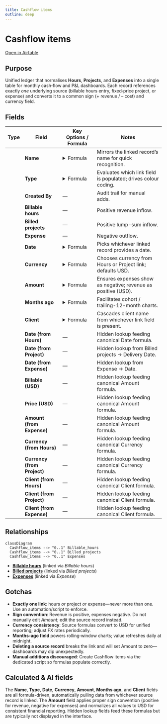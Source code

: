 ```yaml
---
title: Cashflow items
outline: deep
---
```

<script setup lang="ts">
import FieldIcon from './icons/FieldIcon.vue'
</script>

# Cashflow items

[Open in Airtable](https://airtable.com/appAeUFSMOuOVDfCV/tblZhFXFFYHJsmCVn)

## Purpose
Unified ledger that normalises **Hours**, **Projects**, and **Expenses** into a single table for monthly cash‑flow and P&L dashboards. Each record references exactly *one* underlying source (billable hours entry, fixed‑price project, or expense) and converts it to a common sign (+ revenue / – cost) and currency field.

## Fields

| Type                                    | Field                        | Key Options / Formula                                                                                                                   | Notes                                                            |
| --------------------------------------- | ---------------------------- | ---------------------------------------------------------------------------------------------------------------------------------------- | ---------------------------------------------------------------- |
| <FieldIcon type="formula" />            | **Name**                     | <details><summary>Formula</summary>`IF(Billable hours, Billable hours, IF(Billed projects, Billed projects, Expense))`</details>         | Mirrors the linked record’s name for quick recognition.          |
| <FieldIcon type="formula" />            | **Type**                     | <details><summary>Formula</summary>`IF(Billable hours, 'Hours', IF(Billed projects, 'Project', 'Expense'))`</details>                    | Evaluates which link field is populated; drives colour coding.   |
| <FieldIcon type="singleLineText" />     | **Created By**               | —                                                                                                                                       | Audit trail for manual adds.                                     |
| <FieldIcon type="multipleRecordLinks" />| **Billable hours**           | —                                                                                                                                       | Positive revenue inflow.                                         |
| <FieldIcon type="multipleRecordLinks" />| **Billed projects**          | —                                                                                                                                       | Positive lump-sum inflow.                                        |
| <FieldIcon type="multipleRecordLinks" />| **Expense**                  | —                                                                                                                                       | Negative outflow.                                                |
| <FieldIcon type="formula" />            | **Date**                     | <details><summary>Formula</summary>`IF({Date (from Hours)}, {Date (from Hours)}, IF({Date (from Project)}, {Date (from Project)}, {Date (from Expense)}))`</details> | Picks whichever linked record provides a date.                   |
| <FieldIcon type="formula" />            | **Currency**                 | <details><summary>Formula</summary>`IF({Currency (from Hours)}, {Currency (from Hours)}, IF({Currency (from Project)}, {Currency (from Project)}, 'USD'))`</details>         | Chooses currency from Hours or Project link; defaults USD.       |
| <FieldIcon type="formula" />            | **Amount**                   | <details><summary>Formula</summary>`IF(Expense, {Amount (from Expense)} * -1, IF({Billable hours}, {Billable (USD)}, {Price (USD)}))`</details>  | Ensures expenses show as negative; revenue as positive (USD).    |
| <FieldIcon type="formula" />            | **Months ago**               | <details><summary>Formula</summary>`FLOOR(DATETIME_DIFF(TODAY(), Date, 'month'))`</details>                                              | Facilitates cohort / trailing-12-month charts.                   |
| <FieldIcon type="formula" />            | **Client**                   | <details><summary>Formula</summary>`IF({Client (from Hours)}, {Client (from Hours)}, IF({Client (from Project)}, {Client (from Project)}, {Client (from Expense)}))`</details> | Cascades client name from whichever link field is present.       |
| <FieldIcon type="multipleLookupValues" /> | **Date (from Hours)**       | —                                                                                                                                       | Hidden lookup feeding canonical Date formula.                    |
| <FieldIcon type="multipleLookupValues" /> | **Date (from Project)**     | —                                                                                                                                       | Hidden lookup from Billed projects → Delivery Date.              |
| <FieldIcon type="multipleLookupValues" /> | **Date (from Expense)**     | —                                                                                                                                       | Hidden lookup from Expense → Date.                               |
| <FieldIcon type="multipleLookupValues" /> | **Billable (USD)**          | —                                                                                                                                       | Hidden lookup feeding canonical Amount formula.                  |
| <FieldIcon type="multipleLookupValues" /> | **Price (USD)**             | —                                                                                                                                       | Hidden lookup feeding canonical Amount formula.                  |
| <FieldIcon type="multipleLookupValues" /> | **Amount (from Expense)**   | —                                                                                                                                       | Hidden lookup feeding canonical Amount formula.                  |
| <FieldIcon type="multipleLookupValues" /> | **Currency (from Hours)**   | —                                                                                                                                       | Hidden lookup feeding canonical Currency formula.                |
| <FieldIcon type="multipleLookupValues" /> | **Currency (from Project)** | —                                                                                                                                       | Hidden lookup feeding canonical Currency formula.                |
| <FieldIcon type="multipleLookupValues" /> | **Client (from Hours)**     | —                                                                                                                                       | Hidden lookup feeding canonical Client formula.                  |
| <FieldIcon type="multipleLookupValues" /> | **Client (from Project)**   | —                                                                                                                                       | Hidden lookup feeding canonical Client formula.                  |
| <FieldIcon type="multipleLookupValues" /> | **Client (from Expense)**   | —                                                                                                                                       | Hidden lookup feeding canonical Client formula.                  |


## Relationships

```mermaid
classDiagram
  Cashflow_items --> "0..1" Billable_hours
  Cashflow_items --> "0..1" Billed_projects
  Cashflow_items --> "0..1" Expenses
```

- **[Billable hours](https://airtable.com/appAeUFSMOuOVDfCV/tblBhPqOGFIV86qsb)** (linked via *Billable hours*)
- **[Billed projects](https://airtable.com/appAeUFSMOuOVDfCV/tbl0oXRRiB7Fj1vEl)** (linked via *Billed projects*)
- **[Expenses](https://airtable.com/appAeUFSMOuOVDfCV/tbl4rs8m2aGUcyH90)** (linked via *Expense*)

## Gotchas

* **Exactly one link**: hours *or* project *or* expense—never more than one. Use an automation/script to enforce.
* **Sign convention**: Revenue is positive, expenses negative. Do not manually edit *Amount*; edit the source record instead.
* **Currency consistency**: Source formulas convert to USD for unified reporting; adjust FX rates periodically.
* **Months‑ago field** powers rolling‑window charts; value refreshes daily at midnight.
* **Deleting a source record** breaks the link and will set Amount to zero—dashboards may dip unexpectedly.
* **Manual additions discouraged**: Create Cashflow items via the dedicated script so formulas populate correctly.

## Calculated & AI fields
The **Name**, **Type**, **Date**, **Currency**, **Amount**, **Months ago**, and **Client** fields are all formula-driven, automatically pulling data from whichever source record is linked. The **Amount** field applies proper sign convention (positive for revenue, negative for expenses) and normalizes all values to USD for consistent financial reporting. Hidden lookup fields feed these formulas but are typically not displayed in the interface.
